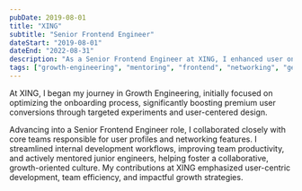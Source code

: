 ```yaml
---
pubDate: 2019-08-01
title: "XING"
subtitle: "Senior Frontend Engineer"
dateStart: "2019-08-01"
dateEnd: "2022-08-31"
description: "As a Senior Frontend Engineer at XING, I enhanced user onboarding, mentored junior engineers, and streamlined team workflows, contributing to the success of the largest professional network in German-speaking countries."
tags: ["growth-engineering", "mentoring", "frontend", "networking", "germany"]
---
```


At XING, I began my journey in Growth Engineering, initially focused on optimizing the onboarding process, significantly boosting premium user conversions through targeted experiments and user-centered design.

Advancing into a Senior Frontend Engineer role, I collaborated closely with core teams responsible for user profiles and networking features. I streamlined internal development workflows, improving team productivity, and actively mentored junior engineers, helping foster a collaborative, growth-oriented culture. My contributions at XING emphasized user-centric development, team efficiency, and impactful growth strategies.